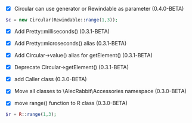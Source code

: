

- [x] Circular can use generator or Rewindable as parameter (0.4.0-BETA) 
```php
$c = new Circular(Rewindable::range(1,3));
```

- [x] Add Pretty::milliseconds() (0.3.1-BETA)
- [x] Add Pretty::microseconds() alias (0.3.1-BETA)
- [x] Add Circular->value() alias for getElement() (0.3.1-BETA)
- [x] Deprecate Circular->getElement() (0.3.1-BETA)


- [x] add Caller class (0.3.0-BETA)
- [x] Move all classes to \AlecRabbit\Accessories namespace (0.3.0-BETA) 

- [x] move range() function to R class (0.3.0-BETA)
```php
$r = R::range(1,3);
```
